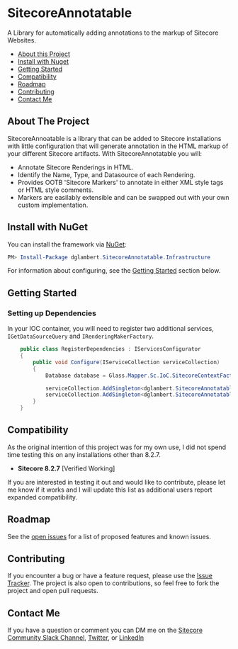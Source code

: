 # SitecoreAnnotatable

A Library for automatically adding annotations to the markup of Sitecore Websites.

- [About this Project](https://github.com/dglambert/sitecoreannotatable#about-the-project)
- [Install with Nuget](https://github.com/dglambert/sitecoreannotatable#install-with-nuget)
- [Getting Started](https://github.com/dglambert/sitecoreannotatable#getting-started) 
- [Compatibility](https://github.com/dglambert/sitecoreannotatable#compatibility)
- [Roadmap](https://github.com/dglambert/sitecoreannotatable#roadmap)
- [Contributing](https://github.com/dglambert/sitecoreannotatable#contributing)
- [Contact Me](https://github.com/dglambert/sitecoreannotatable#contact-me)


## About The Project

SitecoreAnnoatable is a library that can be added to Sitecore installations with little configuration that will generate annotation in the HTML markup of your different Sitecore artifacts.
With SitecoreAnnotatable you will:

- Annotate Sitecore Renderings in HTML.
- Identify the Name, Type, and Datasource of each Rendering.
- Provides OOTB 'Sitecore Markers' to annotate in either XML style tags or HTML style comments.
- Markers are easilably extensible and can be swapped out with your own custom implementation. 


## Install with NuGet

You can install the framework via [NuGet](https://www.nuget.org/packages/dglambert.SitecoreAnnotatable.Infrastructure/):

``` powershell
PM> Install-Package dglambert.SitecoreAnnotatable.Infrastructure
```

For information about configuring, see the [Getting Started](https://github.com/dglambert/sitecoreannotatable#Getting-started) section below.


## Getting Started

### Setting up Dependencies

In your IOC container, you will need to register two additional services, `IGetDataSourceQuery` and `IRenderingMakerFactory`. 

```csharp
    public class RegisterDependencies : IServicesConfigurator
    {
        public void Configure(IServiceCollection serviceCollection)
        {
            Database database = Glass.Mapper.Sc.IoC.SitecoreContextFactory.Default.GetSitecoreContext().Database;

            serviceCollection.AddSingleton<dglambert.SitecoreAnnotatable.Infrastructure.Queries.IGetDataSourceQuery>(service => new dglambert.SitecoreAnnotatable.Infrastructure.Queries.GetDataSourceQuery(database));
            serviceCollection.AddSingleton<dglambert.SitecoreAnnotatable.Infrastructure.Factories.IRenderingMarkerFactory, dglambert.SitecoreAnnotatable.Infrastructure.Factories.RenderingMarkerFactory>();
        }
    }
```


## Compatibility

As the original intention of this project was for my own use, I did not spend time testing this on any installations other than 8.2.7. 

- **Sitecore 8.2.7** [Verified Working]

If you are interested in testing it out and would like to contribute, please let me know if it works and I will update this list as additional users report expanded compatibility. 

## Roadmap

See the [open issues](https://github.com/dglambert/sitecoreannotatable/issues) for a list of proposed features and known issues.

## Contributing

If you encounter a bug or have a feature request, please use the [Issue Tracker](https://github.com/dglambert/sitecoreannotatable/issues/new). The project is also open to contributions, so feel free to fork the project and open pull requests.


## Contact Me

If you have a question or comment you can DM me on the [Sitecore Community Slack Channel](https://sitecorechat.slack.com/app_redirect?channel=U48R1EDCG), [Twitter](https://twitter.com/dGleasonLambert), or [LinkedIn](https://www.linkedin.com/in/dglambert/)
